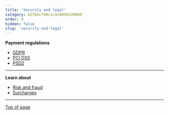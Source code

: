 ```yaml
---
title: 'Security and legal'
category: 627bbcf80c1c9c0050320b60
order: 4
hidden: false
slug: 'security-and-legal'
---
```

**Payment regulations**

* [GDPR](/docs/gdpr/)
* [PCI DSS](/docs/pci-dss/)
* [PSD2](/docs/psd2/)

***

**Learn about**

* [Risk and fraud](/docs/risk-fraud/)
* [Surcharges](/docs/surcharges/)

***

[Top of page](#)